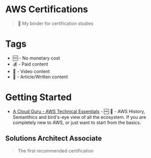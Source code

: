 # AWS Certifications
> 📒 My binder for certification studies

# Tags 

* 🆓 - No monetary cost
* 💰 - Paid content
* 📼 - Video content
* 📖 - Article/Written content

# Getting Started

* [A Cloud Guru - AWS Technical Essentials](https://acloud.guru/learn/aws-technical-essentials) - 🆓  📼 - AWS History, Semanthics and bird's-eye view of all the ecosystem. If you are completely new to AWS, or just want to start from the basics.

## Solutions Architect Associate
> The first recommended certification
